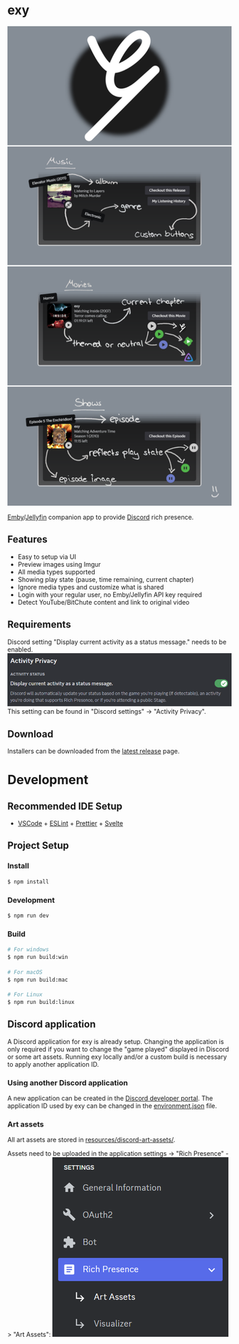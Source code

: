 # exy

![intro](resources/docs/intro.png)
![intro-music](resources/docs/intro-music.png)
![intro-movies](resources/docs/intro-movies.png)
![intro-shows](resources/docs/intro-shows.png)

[Emby](https://emby.media)/[Jellyfin](https://jellyfin.org) companion app to provide [Discord](https://discord.com) rich presence.

## Features

- Easy to setup via UI
- Preview images using Imgur
- All media types supported
- Showing play state (pause, time remaining, current chapter)
- Ignore media types and customize what is shared
- Login with your regular user, no Emby/Jellyfin API key required
- Detect YouTube/BitChute content and link to original video

## Requirements

Discord setting "Display current activity as a status message." needs to be enabled.
![discord-settings](resources/docs/discord-setting.png)
This setting can be found in "Discord settings" -> "Activity Privacy".

## Download

Installers can be downloaded from the [latest release](https://github.com/xyxxyxxy/exy/releases/latest) page.

# Development

## Recommended IDE Setup

- [VSCode](https://code.visualstudio.com/) + [ESLint](https://marketplace.visualstudio.com/items?itemName=dbaeumer.vscode-eslint) + [Prettier](https://marketplace.visualstudio.com/items?itemName=esbenp.prettier-vscode) + [Svelte](https://marketplace.visualstudio.com/items?itemName=svelte.svelte-vscode)

## Project Setup

### Install

```bash
$ npm install
```

### Development

```bash
$ npm run dev
```

### Build

```bash
# For windows
$ npm run build:win

# For macOS
$ npm run build:mac

# For Linux
$ npm run build:linux
```

## Discord application

A Discord application for exy is already setup. Changing the application is only required if you want to change the "game played" displayed in Discord or some art assets. Running exy locally and/or a custom build is necessary to apply another application ID.

### Using another Discord application

A new application can be created in the [Discord developer portal](https://discord.com/developers/applications).
The application ID used by exy can be changed in the [environment.json](src/environment.json) file.

### Art assets

All art assets are stored in [resources/discord-art-assets/](resources/discord-art-assets/).

Assets need to be uploaded in the application settings -> "Rich Presence" -> "Art Assets":
![discord-art-assets](/resources/docs/discord-art-assets.png)

